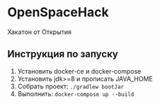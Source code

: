 # OpenSpaceHack
Хакатон от Открытия
## Инструкция по запуску
1. Установить docker-ce и docker-compose
2. Установить jdk>=8 и прописать JAVA_HOME
3. Собрать проект: ```./gradlew bootJar ```
4. Выполнить: ```docker-compose up --build```

